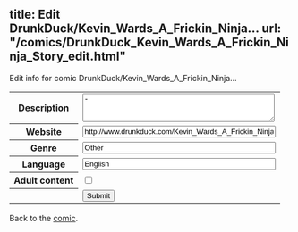 title: Edit DrunkDuck/Kevin_Wards_A_Frickin_Ninja...
url: "/comics/DrunkDuck_Kevin_Wards_A_Frickin_Ninja_Story_edit.html"
---
Edit info for comic DrunkDuck/Kevin_Wards_A_Frickin_Ninja...

<form name="comic" action="http://gaepostmail.appspot.com/comic/" method="post">
<table class="comicinfo">
<tr>
<th>Description</th><td><textarea name="description" cols="40" rows="3">-</textarea></td>
</tr>
<tr>
<th>Website</th><td><input type="text" name="url" value="http://www.drunkduck.com/Kevin_Wards_A_Frickin_Ninja_Story/" size="40"/></td>
</tr>
<tr>
<th>Genre</th><td><input type="text" name="genre" value="Other" size="40"/></td>
</tr>
<tr>
<th>Language</th><td><input type="text" name="language" value="English" size="40"/></td>
</tr>
<tr>
<th>Adult content</th><td><input type="checkbox" name="adult" value="adult" /></td>
</tr>
<tr>
<th></th><td>
<input type="hidden" name="comic" value="DrunkDuck_Kevin_Wards_A_Frickin_Ninja_Story" />
<input type="submit" name="submit" value="Submit" />
</td>
</tr>
</table>
</form>

Back to the [comic](DrunkDuck_Kevin_Wards_A_Frickin_Ninja_Story.html).
